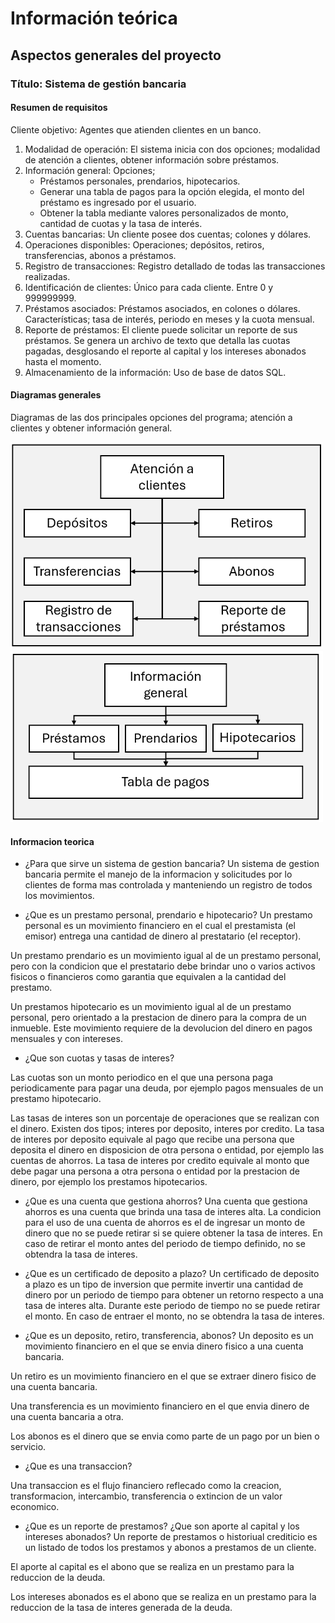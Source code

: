 # Información teórica


## Aspectos generales del proyecto

### Título: Sistema de gestión bancaria

#### Resumen de requisitos

Cliente objetivo: Agentes que atienden clientes en un banco.

1.	Modalidad de operación: El sistema inicia con dos opciones; modalidad de atención a clientes, obtener información sobre préstamos.
2.	Información general: Opciones; 
    -	Préstamos personales, prendarios, hipotecarios. 
    -	Generar una tabla de pagos para la opción elegida, el monto del préstamo es ingresado por el usuario. 
    -	Obtener la tabla mediante valores personalizados de monto, cantidad de cuotas y la tasa de interés.
3.	Cuentas bancarias: Un cliente posee dos cuentas; colones y dólares.
4.	Operaciones disponibles: Operaciones; depósitos, retiros, transferencias, abonos a préstamos.
5.	Registro de transacciones: Registro detallado de todas las transacciones realizadas.
6.	Identificación de clientes: Único para cada cliente. Entre 0 y 999999999.
7.	Préstamos asociados: Préstamos asociados, en colones o dólares. Características; tasa de interés, periodo en meses y la cuota mensual.
8.	Reporte de préstamos: El cliente puede solicitar un reporte de sus préstamos. Se genera un archivo de texto que detalla las cuotas pagadas, desglosando el reporte al capital y los intereses abonados hasta el momento.
9.	Almacenamiento de la información: Uso de base de datos SQL.

#### Diagramas generales

Diagramas de las dos principales opciones del programa; atención a clientes y obtener información general.

<img src="Images/AtencionClientes.png" alt="AtencionClientes" width="500"/>

<img src="Images/InfoGeneral.png" alt="InfoGeneral" width="500"/>


#### Informacion teorica

- ¿Para que sirve un sistema de gestion bancaria?
Un sistema de gestion bancaria permite el manejo de la informacion y solicitudes por lo clientes de forma mas controlada y manteniendo un registro de todos los movimientos.

- ¿Que es un prestamo personal, prendario e hipotecario?
Un prestamo personal es un movimiento financiero en el cual el prestamista (el emisor) entrega una cantidad de dinero al prestatario (el receptor).

Un prestamo prendario es un movimiento igual al de un prestamo personal, pero con la condicion que el prestatario debe brindar uno o varios activos fisicos o financieros como garantia que equivalen a la cantidad del prestamo.

Un prestamos hipotecario es un movimiento igual al de un prestamo personal, pero orientado a la prestacion de dinero para la compra de un inmueble. Este movimiento requiere de la devolucion del dinero en pagos mensuales y con intereses.

- ¿Que son cuotas y tasas de interes?

Las cuotas son un monto periodico en el que una persona paga periodicamente para pagar una deuda, por ejemplo pagos mensuales de un prestamo hipotecario.

Las tasas de interes son un porcentaje de operaciones que se realizan con el dinero. Existen dos tipos; interes por deposito, interes por credito. La tasa de interes por deposito equivale al pago que recibe una persona que deposita el dinero en disposicion de otra persona o entidad, por ejemplo las cuentas de ahorros. La tasa de interes por credito equivale al monto que debe pagar una persona a otra persona o entidad por la prestacion de dinero, por ejemplo los prestamos hipotecarios.

- ¿Que es una cuenta que gestiona ahorros?
Una cuenta que gestiona ahorros es una cuenta que brinda una tasa de interes alta. La condicion para el uso de una cuenta de ahorros es el de ingresar un monto de dinero que no se puede retirar si se quiere obtener la tasa de interes. En caso de retirar el monto antes del periodo de tiempo definido, no se obtendra la tasa de interes.

- ¿Que es un certificado de deposito a plazo?
Un certificado de deposito a plazo es un tipo de inversion que permite invertir una cantidad de dinero por un periodo de tiempo para obtener un retorno respecto a una tasa de interes alta. Durante este periodo de tiempo no se puede retirar el monto. En caso de entraer el monto, no se obtendra la tasa de interes.

- ¿Que es un deposito, retiro, transferencia, abonos?
Un deposito es un movimiento financiero en el que se envia dinero fisico a una cuenta bancaria.

Un retiro es un movimiento financiero en el que se extraer dinero fisico de una cuenta bancaria.

Una transferencia es un movimiento financiero en el que envia dinero de una cuenta bancaria a otra.

Los abonos es el dinero que se envia como parte de un pago por un bien o servicio.

- ¿Que es una transaccion?

Una transaccion es el flujo financiero reflecado como la creacion, transformacion, intercambio, transferencia o extincion de un valor economico.

- ¿Que es un reporte de prestamos? ¿Que son aporte al capital y los intereses abonados?
Un reporte de prestamos o historiual crediticio es un listado de todos los prestamos y abonos a prestamos de un cliente.

El aporte al capital es el abono que se realiza en un prestamo para la reduccion de la deuda.

Los intereses abonados es el abono que se realiza en un prestamo para la reduccion de la tasa de interes generada de la deuda.

